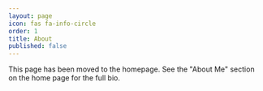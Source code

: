 ```yaml
---
layout: page
icon: fas fa-info-circle
order: 1
title: About
published: false
---
```


This page has been moved to the homepage. See the "About Me" section on the home page for the full bio.